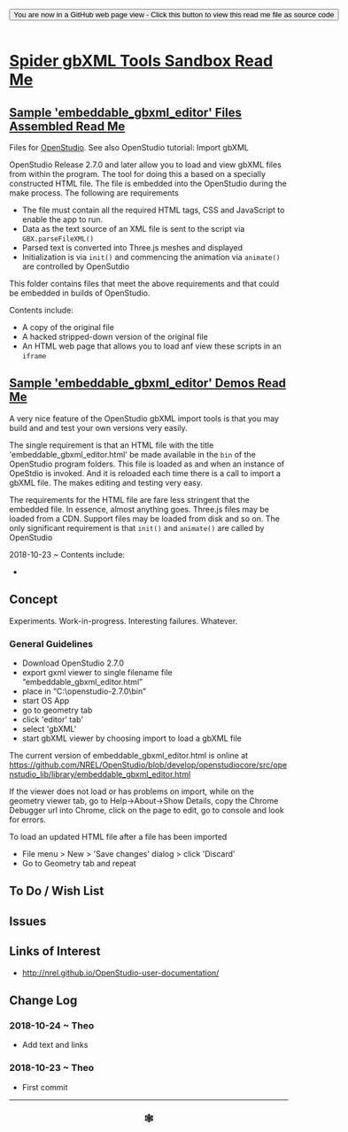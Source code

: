 
<span style=display:none; >[You are now in a GitHub source code view - click this link to view Read Me file as a web page]( https://www.ladybug.tools/spider-gbxml-tools/#sandbox/README.md "View file as a web page." ) </span>

<div><input type=button class = "btn btn-secondary btn-sm" onclick="window.location.href='https://github.com/ladybug-tools/spider-gbxml-tools/blob/master/sandbox/README.md'";
value='You are now in a GitHub web page view - Click this button to view this read me file as source code' ></div>

<br>

# [Spider gbXML Tools Sandbox Read Me]( #sandbox/README.md )

<!--
<iframe src=https://www.ladybug.tools/spider-gbxml-tools/sandbox/index.html width=100% height=500px >Iframes are not viewable in GitHub source code views</iframe>
_<small>Spider gbXML Tools Sandbox</small>_
-->

## [Sample 'embeddable_gbxml_editor' Files Assembled Read Me]( #sandbox/embeddable_gbxml_editor_assembled/README.md )

Files for [OpenStudio]( https://www.openstudio.net/ ). See also OpenStudio tutorial: Import gbXML

OpenStudio Release 2.7.0 and later allow you to load and view gbXML files from within the program. The tool for doing this a based on a specially constructed HTML file. The file is embedded into the OpenStudio during the make process. The following are requirements

* The file must contain all the required HTML tags, CSS and JavaScript to enable the app to run.
* Data as the text source of an XML file is sent to the script via ```GBX.parseFileXML()```
* Parsed text is converted into Three.js meshes and displayed
* Initialization is via ```init()``` and commencing the animation via ```animate()``` are controlled by OpenSutdio

This folder contains files that meet the above requirements and that could be embedded in builds of OpenStudio.

Contents include:

* A copy of the original file
* A hacked stripped-down version of the original file
* An HTML web page that allows you to load anf view these scripts in an ```iframe```


## [Sample 'embeddable_gbxml_editor' Demos Read Me]( #sandbox/embeddable_gbxml_editor_demos/README.md )

A very nice feature of the OpenStudio gbXML import tools is that you may build and and test your own versions very easily.

The single requirement is that an HTML file with the title 'embeddable_gbxml_editor.html' be made available in the ```bin``` of the OpenStudio program folders. This file is loaded as and when an instance of OpeStdio is invoked. And it is reloaded each time there is a call to import a gbXML file. The makes editing and testing very easy.

The requirements for the HTML file are fare less stringent that the embedded file. In essence, almost anything goes. Three.js files may be loaded from a CDN. Support files may be loaded from disk and so on. The only significant requirement is that ```init()``` and ```animate()``` are called by OpenStudio

2018-10-23 ~ Contents include:

*


## Concept

Experiments. Work-in-progress. Interesting failures. Whatever.


### General Guidelines

* Download OpenStudio 2.7.0
* export gxml viewer to single filename file “embeddable_gbxml_editor.html”
* place in “C:\openstudio-2.7.0\bin”
* start OS App
* go to geometry tab
* click 'editor' tab'
* select 'gbXML'
* start gbXML viewer by choosing import to load a gbXML file

The current version of embeddable_gbxml_editor.html is online at https://github.com/NREL/OpenStudio/blob/develop/openstudiocore/src/openstudio_lib/library/embeddable_gbxml_editor.html

If the viewer does not load or has problems on import, while on the geometry viewer tab, go to Help->About->Show Details, copy the Chrome Debugger url into Chrome, click on the page to edit, go to console and look for errors.

To load an updated HTML file after a file has been imported
* File menu > New > 'Save changes' dialog > click 'Discard'
* Go to Geometry tab and repeat



## To Do / Wish List


## Issues



## Links of Interest

* http://nrel.github.io/OpenStudio-user-documentation/

## Change Log

### 2018-10-24 ~ Theo

* Add text and links


### 2018-10-23 ~ Theo

* First commit


***

### <center title="Howdy! My web is better than yours. ;-)" ><a href=javascript:window.scrollTo(0,0); style="text-decoration:none !important;" > &#x1f578; </a></center>


